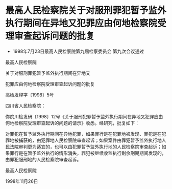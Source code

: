 # 最高人民检察院关于对服刑罪犯暂予监外执行期间在异地又犯罪应由何地检察院受理审查起诉问题的批复

- 1998年7月23日最高人民检察院第九届检察委员会
  第九次会议通过

<!-- INFO END -->

最高人民检察院

关于对服刑罪犯暂予监外执行期间在异地又

犯罪应由何地检察院受理审查起诉问题的批复

高检发释字〔1998〕5号

四川省人民检察院：

你院川检发研〔1998〕12号《关于服刑犯罪暂予监外执行期间在异地又犯罪应由何地检察院受理审查起诉的问题的请示》收悉。经研究，批复如下：

对罪犯在暂予监外执行期间在异地犯罪，如果罪行是在犯罪地被发现、罪犯是在犯罪地被捕获的，由犯罪地人民检察院审查起诉；如果案件由罪犯暂予监外执行地人民法院审判更为适宜的，也可以由犯罪暂予监外执行地的人民检察院审查起诉；如果罪行是在暂予监外执行的情形消失，罪犯被继续收监执行剩余刑期期间发现的，由罪犯服刑地的人民检察院审查起诉。

最高人民检察院

1998年11月26日
